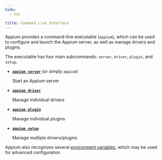 ```yaml
---
hide:
  - toc

title: Command Line Interface
---
```


Appium provides a command-line executable (`appium`), which can be used to configure and launch
the Appium server, as well as manage drivers and plugins.

The executable has four main subcommands: `server`, `driver`, `plugin`, and `setup`.

<div class="grid cards" markdown>

-   [__`appium server`__](./server.md) (or simply `appium`)

    Start an Appium server

-   [__`appium driver`__](./extensions.md)

    Manage individual drivers

-   [__`appium plugin`__](./extensions.md)

    Manage individual plugins

-   [__`appium setup`__](./setup.md)

    Manage multiple drivers/plugins

</div>

Appium also recognizes several [environment variables](./env-vars.md), which may be used for
advanced configuration.
